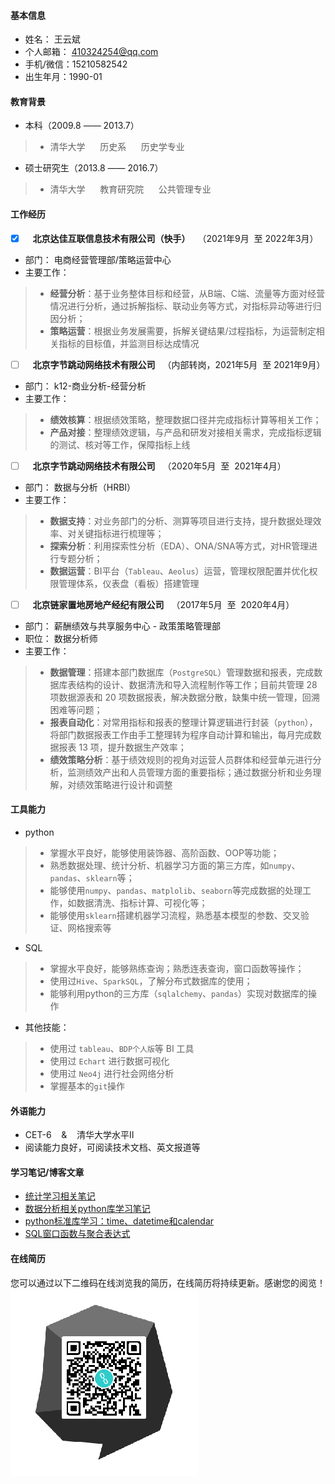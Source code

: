 #### 基本信息
* 姓名： 王云斌
* 个人邮箱： 410324254@qq.com
* 手机/微信：15210582542
* 出生年月：1990-01

#### 教育背景
* 本科（2009.8 —— 2013.7）
> * 清华大学  &nbsp;&nbsp;&nbsp;&nbsp; 历史系  &nbsp;&nbsp;&nbsp;&nbsp; 历史学专业
* 硕士研究生（2013.8 —— 2016.7）
> * 清华大学  &nbsp;&nbsp;&nbsp;&nbsp;  教育研究院   &nbsp;&nbsp;&nbsp;&nbsp; 公共管理专业


#### 工作经历
- [x] &nbsp;&nbsp; **北京达佳互联信息技术有限公司（快手）** &nbsp;&nbsp;（2021年9月&nbsp;&nbsp;至 2022年3月）
- 部门： 电商经营管理部/策略运营中心
- 主要工作：
> * **经营分析**：基于业务整体目标和经营，从B端、C端、流量等方面对经营情况进行分析，通过拆解指标、联动业务等方式，对指标异动等进行归因分析；
> * **策略运营**：根据业务发展需要，拆解关键结果/过程指标，为运营制定相关指标的目标值，并监测目标达成情况

- [ ] &nbsp;&nbsp; **北京字节跳动网络技术有限公司** &nbsp;&nbsp;（内部转岗，2021年5月&nbsp;&nbsp;至 2021年9月）
- 部门： k12-商业分析-经营分析
- 主要工作：
> * **绩效核算**：根据绩效策略，整理数据口径并完成指标计算等相关工作；
> * **产品对接**：整理绩效逻辑，与产品和研发对接相关需求，完成指标逻辑的测试、核对等工作，保障指标上线

- [ ] &nbsp;&nbsp; **北京字节跳动网络技术有限公司** &nbsp;&nbsp;（2020年5月&nbsp;&nbsp;至&nbsp;&nbsp;2021年4月）
- 部门： 数据与分析（HRBI）
- 主要工作：
> * **数据支持**：对业务部门的分析、测算等项目进行支持，提升数据处理效率、对关键指标进行梳理等；
> * **探索分析**：利用探索性分析（EDA）、ONA/SNA等方式，对HR管理进行专题分析；
> * **数据运营**：BI平台（`Tableau`、`Aeolus`）运营，管理权限配置并优化权限管理体系，仪表盘（看板）搭建管理

- [ ] &nbsp;&nbsp; **北京链家置地房地产经纪有限公司** &nbsp;&nbsp;（2017年5月&nbsp;&nbsp;至&nbsp;&nbsp;2020年4月）
- 部门： 薪酬绩效与共享服务中心 - 政策策略管理部
- 职位： 数据分析师
- 主要工作：
> * **数据管理**：搭建本部门数据库（`PostgreSQL`）管理数据和报表，完成数据库表结构的设计、数据清洗和导入流程制作等工作；目前共管理 28 项数据源表和 20 项数据报表，解决数据分散，缺集中统一管理，回溯困难等问题；
> * **报表自动化**：对常用指标和报表的整理计算逻辑进行封装（`python`），将部门数据报表工作由手工整理转为程序自动计算和输出，每月完成数据报表 13 项，提升数据生产效率；
> * **绩效策略分析**：基于绩效规则的视角对运营人员群体和经营单元进行分析，监测绩效产出和人员管理方面的重要指标；通过数据分析和业务理解，对绩效策略进行设计和调整


#### 工具能力
* python
> * 掌握水平良好，能够使用装饰器、高阶函数、OOP等功能；
> * 熟悉数据处理、统计分析、机器学习方面的第三方库，如`numpy`、`pandas`、`sklearn`等；
> * 能够使用`numpy`、`pandas`、`matplolib`、`seaborn`等完成数据的处理工作，如数据清洗、指标计算、可视化等；
> * 能够使用`sklearn`搭建机器学习流程，熟悉基本模型的参数、交叉验证、网格搜索等


* SQL
> * 掌握水平良好，能够熟练查询；熟悉连表查询，窗口函数等操作；
> * 使用过`Hive`、`SparkSQL`，了解分布式数据库的使用；
> * 能够利用python的三方库（`sqlalchemy`、`pandas`）实现对数据库的操作

* 其他技能：
> * 使用过 `tableau`、`BDP个人版`等 BI 工具
> * 使用过 `Echart` 进行数据可视化
> * 使用过 `Neo4j` 进行社会网络分析
> * 掌握基本的`git`操作

#### 外语能力
* CET-6 &nbsp;&nbsp; & &nbsp;&nbsp; 清华大学水平Ⅱ
* 阅读能力良好，可阅读技术文档、英文报道等

#### 学习笔记/博客文章
* [统计学习相关笔记](https://github.com/Bingtuu/statistical_learning_notes)
* [数据分析相关python库学习笔记]()
* [python标准库学习：time、datetime和calendar](https://blog.csdn.net/github_37999869/article/details/100696453)
* [SQL窗口函数与聚合表达式](https://blog.csdn.net/github_37999869/article/details/104672292)




#### 在线简历
您可以通过以下二维码在线浏览我的简历，在线简历将持续更新。感谢您的阅览！
![resume_QR](/github简历二维码.png)
